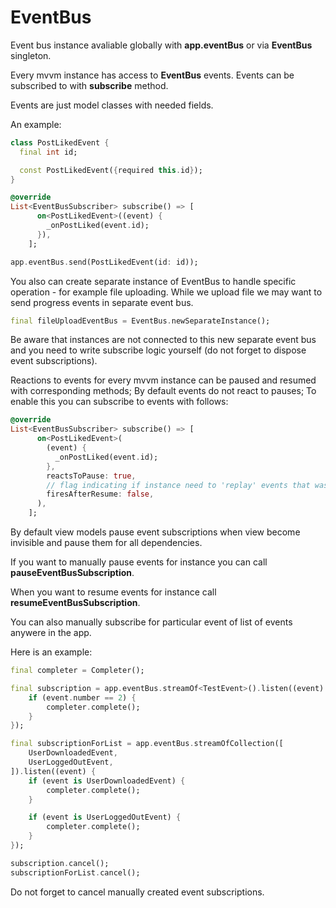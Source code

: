 # EventBus

Event bus instance avaliable globally with <b>app.eventBus</b> or via <b>EventBus</b> singleton. 

Every mvvm instance has access to <b>EventBus</b> events.
Events can be subscribed to with <b>subscribe</b> method.

Events are just model classes with needed fields.

An example:

```dart
class PostLikedEvent {
  final int id;

  const PostLikedEvent({required this.id});
}
```

```dart
@override
List<EventBusSubscriber> subscribe() => [
      on<PostLikedEvent>((event) {
        _onPostLiked(event.id);
      }),
    ];
```

```dart
app.eventBus.send(PostLikedEvent(id: id));
```

You also can create separate instance of EventBus to handle specific operation - for example file uploading.
While we upload file we may want to send progress events in separate event bus.

```dart
final fileUploadEventBus = EventBus.newSeparateInstance();
```

Be aware that instances are not connected to this new separate event bus and you need to write subscribe logic yourself (do not forget to dispose event subscriptions).

Reactions to events for every mvvm instance can be paused and resumed with corresponding methods;
By default events do not react to pauses;
To enable this you can subscribe to events with follows:

```dart
@override
List<EventBusSubscriber> subscribe() => [
      on<PostLikedEvent>(
        (event) {
          _onPostLiked(event.id);
        },
        reactsToPause: true,
        // flag indicating if instance need to 'replay' events that was received while instance was paused
        firesAfterResume: false,
      ),
    ];
```

By default view models pause event subscriptions when view become invisible and pause them for all dependencies.

If you want to manually pause events for instance you can call <b>pauseEventBusSubscription</b>.

When you want to resume events for instance call <b>resumeEventBusSubscription</b>.

You can also manually subscribe for particular event of list of events anywere in the app.

Here is an example:

```dart
final completer = Completer();

final subscription = app.eventBus.streamOf<TestEvent>().listen((event) {
    if (event.number == 2) {
        completer.complete();
    }
});

final subscriptionForList = app.eventBus.streamOfCollection([
    UserDownloadedEvent,
    UserLoggedOutEvent,
]).listen((event) {
    if (event is UserDownloadedEvent) {
        completer.complete();
    }

    if (event is UserLoggedOutEvent) {
        completer.complete();
    }
});

subscription.cancel();
subscriptionForList.cancel();
```

Do not forget to cancel manually created event subscriptions.
